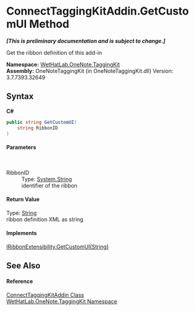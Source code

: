 # ConnectTaggingKitAddin.GetCustomUI Method 
 _**\[This is preliminary documentation and is subject to change.\]**_

Get the ribbon definition of this add-in

**Namespace:**&nbsp;<a href="4e00c8ac-fc03-0e6d-d2fd-b2c7565a9aa0.md">WetHatLab.OneNote.TaggingKit</a><br />**Assembly:**&nbsp;OneNoteTaggingKit (in OneNoteTaggingKit.dll) Version: 3.7.7393.32649

## Syntax

**C#**<br />
``` C#
public string GetCustomUI(
	string RibbonID
)
```


#### Parameters
&nbsp;<dl><dt>RibbonID</dt><dd>Type: <a href="http://msdn2.microsoft.com/en-us/library/s1wwdcbf" target="_blank">System.String</a><br />identifier of the ribbon</dd></dl>

#### Return Value
Type: <a href="http://msdn2.microsoft.com/en-us/library/s1wwdcbf" target="_blank">String</a><br />ribbon definition XML as string

#### Implements
<a href="http://msdn2.microsoft.com/en-us/library/ff583445" target="_blank">IRibbonExtensibility.GetCustomUI(String)</a><br />

## See Also


#### Reference
<a href="c2bfb19f-308d-c12b-8fc8-09d0f526a39e.md">ConnectTaggingKitAddin Class</a><br /><a href="4e00c8ac-fc03-0e6d-d2fd-b2c7565a9aa0.md">WetHatLab.OneNote.TaggingKit Namespace</a><br />
